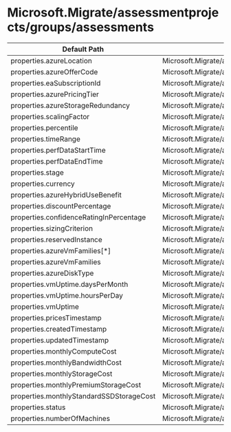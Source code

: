 # Microsoft.Migrate/assessmentprojects/groups/assessments

| Default Path | Alias |
|---|---|
| properties.azureLocation | Microsoft.Migrate/assessmentprojects/groups/assessments/azureLocation |
| properties.azureOfferCode | Microsoft.Migrate/assessmentprojects/groups/assessments/azureOfferCode |
| properties.eaSubscriptionId | Microsoft.Migrate/assessmentprojects/groups/assessments/eaSubscriptionId |
| properties.azurePricingTier | Microsoft.Migrate/assessmentprojects/groups/assessments/azurePricingTier |
| properties.azureStorageRedundancy | Microsoft.Migrate/assessmentprojects/groups/assessments/azureStorageRedundancy |
| properties.scalingFactor | Microsoft.Migrate/assessmentprojects/groups/assessments/scalingFactor |
| properties.percentile | Microsoft.Migrate/assessmentprojects/groups/assessments/percentile |
| properties.timeRange | Microsoft.Migrate/assessmentprojects/groups/assessments/timeRange |
| properties.perfDataStartTime | Microsoft.Migrate/assessmentprojects/groups/assessments/perfDataStartTime |
| properties.perfDataEndTime | Microsoft.Migrate/assessmentprojects/groups/assessments/perfDataEndTime |
| properties.stage | Microsoft.Migrate/assessmentprojects/groups/assessments/stage |
| properties.currency | Microsoft.Migrate/assessmentprojects/groups/assessments/currency |
| properties.azureHybridUseBenefit | Microsoft.Migrate/assessmentprojects/groups/assessments/azureHybridUseBenefit |
| properties.discountPercentage | Microsoft.Migrate/assessmentprojects/groups/assessments/discountPercentage |
| properties.confidenceRatingInPercentage | Microsoft.Migrate/assessmentprojects/groups/assessments/confidenceRatingInPercentage |
| properties.sizingCriterion | Microsoft.Migrate/assessmentprojects/groups/assessments/sizingCriterion |
| properties.reservedInstance | Microsoft.Migrate/assessmentprojects/groups/assessments/reservedInstance |
| properties.azureVmFamilies[*] | Microsoft.Migrate/assessmentprojects/groups/assessments/azureVmFamilies[*] |
| properties.azureVmFamilies | Microsoft.Migrate/assessmentprojects/groups/assessments/azureVmFamilies |
| properties.azureDiskType | Microsoft.Migrate/assessmentprojects/groups/assessments/azureDiskType |
| properties.vmUptime.daysPerMonth | Microsoft.Migrate/assessmentprojects/groups/assessments/vmUptime.daysPerMonth |
| properties.vmUptime.hoursPerDay | Microsoft.Migrate/assessmentprojects/groups/assessments/vmUptime.hoursPerDay |
| properties.vmUptime | Microsoft.Migrate/assessmentprojects/groups/assessments/vmUptime |
| properties.pricesTimestamp | Microsoft.Migrate/assessmentprojects/groups/assessments/pricesTimestamp |
| properties.createdTimestamp | Microsoft.Migrate/assessmentprojects/groups/assessments/createdTimestamp |
| properties.updatedTimestamp | Microsoft.Migrate/assessmentprojects/groups/assessments/updatedTimestamp |
| properties.monthlyComputeCost | Microsoft.Migrate/assessmentprojects/groups/assessments/monthlyComputeCost |
| properties.monthlyBandwidthCost | Microsoft.Migrate/assessmentprojects/groups/assessments/monthlyBandwidthCost |
| properties.monthlyStorageCost | Microsoft.Migrate/assessmentprojects/groups/assessments/monthlyStorageCost |
| properties.monthlyPremiumStorageCost | Microsoft.Migrate/assessmentprojects/groups/assessments/monthlyPremiumStorageCost |
| properties.monthlyStandardSSDStorageCost | Microsoft.Migrate/assessmentprojects/groups/assessments/monthlyStandardSSDStorageCost |
| properties.status | Microsoft.Migrate/assessmentprojects/groups/assessments/status |
| properties.numberOfMachines | Microsoft.Migrate/assessmentprojects/groups/assessments/numberOfMachines |

